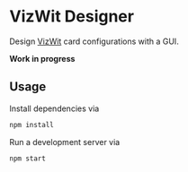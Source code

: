 # VizWit Designer
Design [VizWit](http://vizwit.io) card configurations with a GUI.

**Work in progress**

## Usage
Install dependencies via
```bash
npm install
```
Run a development server via
```bash
npm start
```

